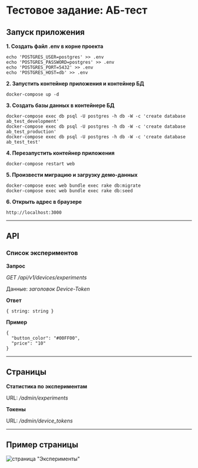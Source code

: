 # Тестовое задание: АБ-тест

## Запуск приложения

**1. Создать файл .env в корне проекта**
```
echo 'POSTGRES_USER=postgres' >> .env
echo 'POSTGRES_PASSWORD=postgres' >> .env
echo 'POSTGRES_PORT=5432' >> .env
echo 'POSTGRES_HOST=db' >> .env
```

**2. Запустить контейнер приложения и контейнер БД**

```
docker-compose up -d
```

**3. Создать базы данных в контейнере БД**
```
docker-compose exec db psql -U postgres -h db -W -c 'create database ab_test_development'
docker-compose exec db psql -U postgres -h db -W -c 'create database ab_test_production'
docker-compose exec db psql -U postgres -h db -W -c 'create database ab_test_test'
```

**4. Перезапустить контейнер приложения**
```
docker-compose restart web
```

**5. Произвести миграцию и загрузку демо-данных**

```
docker-compose exec web bundle exec rake db:migrate
docker-compose exec web bundle exec rake db:seed
```

**6. Открыть адрес в браузере**

```
http://localhost:3000
```
---

## API

### Список экспериментов

**Запрос**

*GET /api/v1/devices/experiments*

Данные: *заголовок Device-Token*

**Ответ**
```
{ string: string }
```

**Пример**
```
{
  "button_color": "#00FF00",
  "price": "10"
}
```
---

## Страницы

**Статистика по экcпериментам**

URL: */admin/experiments*

**Токены**

URL: */admin/device_tokens*

---

## Пример страницы

![страница "Эксперименты"](https://cdn.test-bench.ru/cdn/ab-test-example-experiments-03.png)
